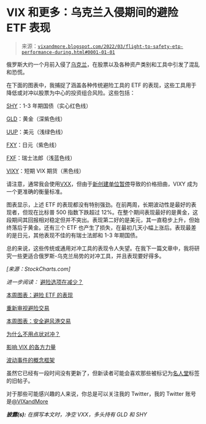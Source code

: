 <!--yml

类别：未分类

日期：2024-05-18 16:06:02

-->

# VIX 和更多：乌克兰入侵期间的避险 ETF 表现

> 来源：[`vixandmore.blogspot.com/2022/03/flight-to-safety-etp-performance-during.html#0001-01-01`](http://vixandmore.blogspot.com/2022/03/flight-to-safety-etp-performance-during.html#0001-01-01)

俄罗斯大约一个月前入侵了[乌克兰](https://vixandmore.blogspot.com/search/label/Ukraine)，在股票以及各种资产类别和工具中引发了混乱和恐慌。

在下面的图表中，我捕捉了涵盖各种传统避险工具的 ETF 的表现，这些工具用于降低或对冲以股票为中心的投资组合风险。这些包括：

[SHY](https://vixandmore.blogspot.com/search/label/SHY)：1-3 年期国债（实心红色线）

[GLD](https://vixandmore.blogspot.com/search/label/GLD)：黄金（深紫色线）

[UUP](https://vixandmore.blogspot.com/search/label/UUP)：美元（浅绿色线）

[FXY](https://vixandmore.blogspot.com/search/label/FXY)：日元（紫色线）

[FXF](https://vixandmore.blogspot.com/search/label/FXF)：瑞士法郎（浅蓝色线）

[VIXY](https://vixandmore.blogspot.com/search/label/VIXY)：短期 VIX 期货（黑色线）

请注意，通常我会使用[VXX](https://vixandmore.blogspot.com/search/label/VXX)，但由于[新创建单位暂停](https://vixandmore.blogspot.com/2022/03/barclays-suspends-creation-units-for-vxx.html)导致的价格扭曲，VIXY 成为一个更准确的衡量标准。

图表显示，上述 ETF 的表现都没有特别强劲。在前两周，长期波动性是最好的表现者，但现在比标普 500 指数下跌超过 12%。在整个期间表现最好的是黄金，这段期间其回报相对稳定但并不突出。表现第二好的是美元，其一直稳步上升，但始终落后于黄金。还有三个 ETF 也产生了损失，在最初几天小幅上涨后。表现最差的是日元，其他表现不佳的有瑞士法郎和 1-3 年期国债。

总的来说，这些传统或通用对冲工具的表现令人失望。在我下一篇文章中，我将研究一些更适合俄罗斯-乌克兰局势的对冲工具，并且表现要好得多。

*[来源：StockCharts.com]*

*进一步阅读：* [避险选项在减少？](http://vixandmore.blogspot.com/2011/12/safe-haven-options-shrinking.html)

[本周图表：避险 ETF 的表现](http://vixandmore.blogspot.com/2011/02/chart-of-week-flight-to-safety-etps.html)

[重新审视避险交易](http://vixandmore.blogspot.com/2010/06/revisiting-flight-to-safety-trade.html)

[本周图表：安全避风港交易](http://vixandmore.blogspot.com/2010/05/chart-of-week-flight-to-safety-trade.html)

[为什么不用点状对冲？](http://vixandmore.blogspot.com/2012/03/why-not-point-hedges.html)

[影响 VIX 的各方力量](http://vixandmore.blogspot.com/2009/07/forces-acting-on-vix.html)

[波动事件的概念框架](http://vixandmore.blogspot.com/2008/10/conceptual-framework-for-volatility.html)

虽然它已经有一段时间没有更新了，但新读者可能会喜欢那些被标记为[名人堂](http://vixandmore.blogspot.com/search/label/hall%20of%20fame)标签的旧帖子。

对于那些可能感兴趣的人来说，你总是可以关注我的 Twitter，我的 Twitter 账号是[@VIXandMore](https://twitter.com/VIXandMore)

***披露(s):*** *在撰写本文时，净空 VXX，多头持有 GLD 和 SHY*
